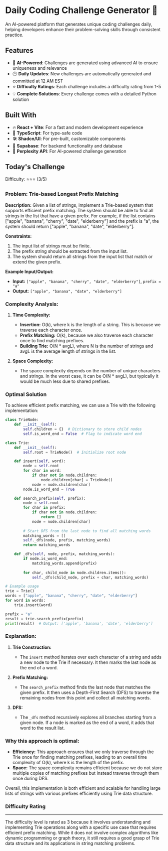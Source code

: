 # Daily Coding Challenge Generator 🚀

An AI-powered platform that generates unique coding challenges daily, helping developers enhance their problem-solving skills through consistent practice.

## Features

- 🤖 **AI-Powered**: Challenges are generated using advanced AI to ensure uniqueness and relevance
- 🕒 **Daily Updates**: New challenges are automatically generated and committed at 12 AM EST
- ⭐ **Difficulty Ratings**: Each challenge includes a difficulty rating from 1-5
- 💡 **Complete Solutions**: Every challenge comes with a detailed Python solution

## Built With

- 🔥 **React + Vite**: For a fast and modern development experience
- 🔷 **TypeScript**: For type-safe code
- 🛠️ **Shadcn/UI**: For pre-built, customizable components
- 🔌 **Supabase**: For backend functionality and database
- 🤖 **Perplexity API**: For AI-powered challenge generation

## Today's Challenge

Difficulty: ⭐⭐⭐ (3/5)

### Problem: Trie-based Longest Prefix Matching

**Description:**
Given a list of strings, implement a Trie-based system that supports efficient prefix matching. The system should be able to find all strings in the list that have a given prefix. For example, if the list contains ["apple", "banana", "cherry", "date", "elderberry"] and the prefix is "a", the system should return ["apple", "banana", "date", "elderberry"].

**Constraints:**
1. The input list of strings must be finite.
2. The prefix string should be extracted from the input list.
3. The system should return all strings from the input list that match or extend the given prefix.

**Example Input/Output:**
- **Input:** `["apple", "banana", "cherry", "date", "elderberry"]`, `prefix = "a"`
- **Output:** `["apple", "banana", "date", "elderberry"]`

### Complexity Analysis:
1. **Time Complexity:**
   - **Insertion:** O(k), where k is the length of a string. This is because we traverse each character once.
   - **Prefix Matching:** O(k), because we also traverse each character once to find matching prefixes.
   - **Building Trie:** O(N * avgL), where N is the number of strings and avgL is the average length of strings in the list.

2. **Space Complexity:**
   - The space complexity depends on the number of unique characters and strings. In the worst case, it can be O(N * avgL), but typically it would be much less due to shared prefixes.

### Optimal Solution

To achieve efficient prefix matching, we can use a Trie with the following implementation:

```python
class TrieNode:
    def __init__(self):
        self.children = {}  # Dictionary to store child nodes
        self.is_word_end = False  # Flag to indicate word end

class Trie:
    def __init__(self):
        self.root = TrieNode()  # Initialize root node

    def insert(self, word):
        node = self.root
        for char in word:
            if char not in node.children:
                node.children[char] = TrieNode()
            node = node.children[char]
        node.is_word_end = True

    def search_prefix(self, prefix):
        node = self.root
        for char in prefix:
            if char not in node.children:
                return []
            node = node.children[char]
        
        # Start DFS from the last node to find all matching words
        matching_words = []
        self._dfs(node, prefix, matching_words)
        return matching_words

    def _dfs(self, node, prefix, matching_words):
        if node.is_word_end:
            matching_words.append(prefix)
        
        for char, child_node in node.children.items():
            self._dfs(child_node, prefix + char, matching_words)

# Example usage
trie = Trie()
words = ["apple", "banana", "cherry", "date", "elderberry"]
for word in words:
    trie.insert(word)

prefix = "a"
result = trie.search_prefix(prefix)
print(result)  # Output: ['apple', 'banana', 'date', 'elderberry']
```

### Explanation:

1. **Trie Construction:**
   - The `insert` method iterates over each character of a string and adds a new node to the Trie if necessary. It then marks the last node as the end of a word.

2. **Prefix Matching:**
   - The `search_prefix` method finds the last node that matches the given prefix. It then uses a Depth-First Search (DFS) to traverse the remaining nodes from this point and collect all matching words.

3. **DFS:**
   - The `_dfs` method recursively explores all branches starting from a given node. If a node is marked as the end of a word, it adds that word to the result list.

### Why this approach is optimal:

- **Efficiency:** This approach ensures that we only traverse through the Trie once for finding matching prefixes, leading to an overall time complexity of O(k), where k is the length of the prefix.
- **Space:** The space complexity remains efficient because we do not store multiple copies of matching prefixes but instead traverse through them once during DFS.

Overall, this implementation is both efficient and scalable for handling large lists of strings with various prefixes efficiently using Trie data structure.

### Difficulty Rating
****

The difficulty level is rated as 3 because it involves understanding and implementing Trie operations along with a specific use case that requires efficient prefix matching. While it does not involve complex algorithms like dynamic programming or graph theory, it still requires a good grasp of Trie data structure and its applications in string matching problems.